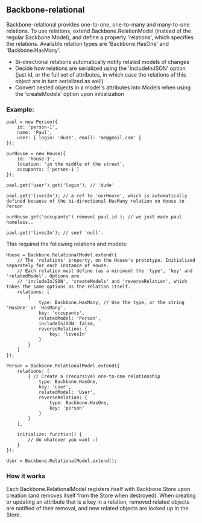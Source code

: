 ## Backbone-relational
Backbone-relational provides one-to-one, one-to-many and many-to-one relations. To use relations, extend Backbone.RelationModel (instead of the regular Backbone.Model), and define a property 'relations', which specifies the relations. Available relation types are 'Backbone.HasOne' and 'Backbone.HasMany'.

* Bi-directional relations automatically notify related models of changes
* Decide how relations are serialized using the 'includeInJSON' option (just id, or the full set of attributes, in which case the relations of this object are in turn serialized as well)
* Convert nested objects in a model's attributes into Models when using the 'createModels' option upon initialization

### Example:

	paul = new Person({
		id: 'person-1',
		name: 'Paul',
		user: { login: 'dude', email: 'me@gmail.com' }
	});
	
	ourHouse = new House({
		id: 'house-1',
		location: 'in the middle of the street',
		occupants: ['person-1']
	});
	
	paul.get('user').get('login'); // 'dude'
	
	paul.get('livesIn'); // a ref to 'ourHouse', which is automatically defined because of the bi-directional HasMany relation on House to Person
	
	ourHouse.get('occupants').remove( paul.id ); // we just made paul homeless..
	
	paul.get('livesIn'); // see? 'null'.

	
This required the following relations and models:


	House = Backbone.RelationalModel.extend({
		// The 'relations' property, on the House's prototype. Initialized separately for each instance of House.
		// Each relation must define (as a minimum) the 'type', 'key' and 'relatedModel'. Options are
		// 'includeInJSON', 'createModels' and 'reverseRelation', which takes the same options as the relation itself.
		relations: [
			{
				type: Backbone.HasMany, // Use the type, or the string 'HasOne' or 'HasMany'.
				key: 'occupants',
				relatedModel: 'Person',
				includeInJSON: false,
				reverseRelation: {
					key: 'livesIn'
				}
			}
		]
	});
	
	Person = Backbone.RelationalModel.extend({
		relations: [
			{ // Create a (recursive) one-to-one relationship
				type: Backbone.HasOne,
				key: 'user',
				relatedModel: 'User',
				reverseRelation: {
					type: Backbone.HasOne,
					key: 'person'
				}
			}
		],
		
		initialize: function() {
			// do whatever you want :)
		}
	});
	
	User = Backbone.RelationalModel.extend();

### How it works

Each Backbone.RelationalModel registers itself with Backbone.Store upon creation (and removes itself from the Store when destroyed). When creating or updating an attribute that is a key in a relation, removed related objects are notified of their removal, and new related objects are looked up in the Store.